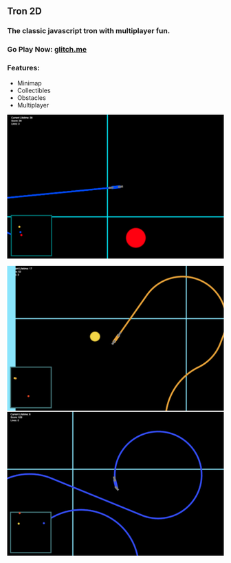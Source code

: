 ## Tron 2D

### The classic javascript tron with multiplayer fun.

### Go Play Now: [glitch.me](https://multiplayer-tron-clone.glitch.me/)

### Features:
* Minimap
* Collectibles
* Obstacles
* Multiplayer

![game image](./images/game-image-1.png)

![game image](./images/gamepl-pic-3.png)
![game image](./images/gameplay-pic-2.png)